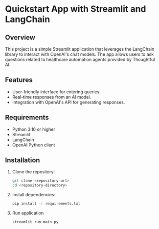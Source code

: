 # Quickstart App with Streamlit and LangChain

## Overview

This project is a simple Streamlit application that leverages the LangChain library to interact with OpenAI's chat models. The app allows users to ask questions related to healthcare automation agents provided by Thoughtful AI.

## Features

- User-friendly interface for entering queries.
- Real-time responses from an AI model.
- Integration with OpenAI's API for generating responses.

## Requirements

- Python 3.10 or higher
- Streamlit
- LangChain
- OpenAI Python client

## Installation

1. Clone the repository:

   ```bash
   git clone <repository-url>
   cd <repository-directory>

2. Install dependencies:

   ```bash
   pip install -r requirements.txt

3. Run application

    ```bash
    streamlit run main.py
